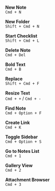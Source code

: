 

**New Note**  
`Cmd + N`

**New Folder**  
`Shift + Cmd + N`

**Start Checklist**  
`Shift + Cmd + L`

**Delete Note**  
`Cmd + Del`

**Bold Text**  
`Cmd + B`

**Replace**  
`Shift + Cmd + F`

**Resize Text**  
`Cmd + +` / `Cmd + -`

**Find Note**  
`Cmd + Option + F`

**Create Link**  
`Cmd + K`

**Toggle Sidebar**  
`Cmd + Option + S`

**Go to Notes List**  
`Cmd + 1`

**Gallery View**  
`Cmd + 2`

**Attachment Browser**  
`Cmd + 3`
